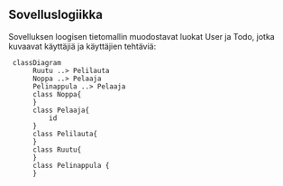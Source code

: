 ## Sovelluslogiikka

Sovelluksen loogisen tietomallin muodostavat luokat User ja Todo, jotka kuvaavat käyttäjiä ja käyttäjien tehtäviä:

```mermaid
 classDiagram
      Ruutu ..> Pelilauta
      Noppa ..> Pelaaja
      Pelinappula ..> Pelaaja
      class Noppa{
      }
      class Pelaaja{
          id
      }
      class Pelilauta{
      }
      class Ruutu{
      }
      class Pelinappula {
      }
```
